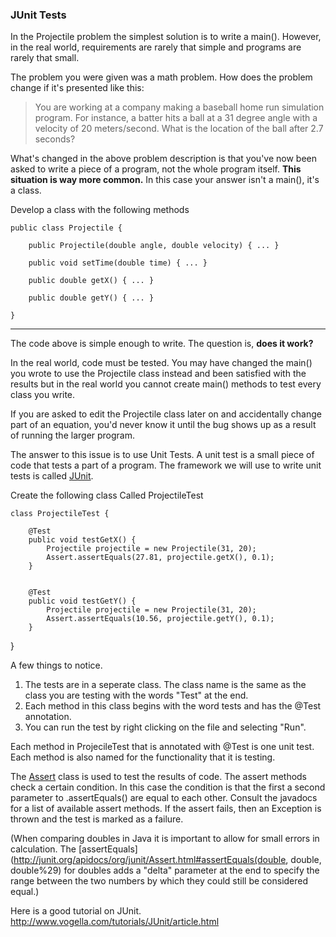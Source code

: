### JUnit Tests
In the Projectile problem the simplest solution is to write a main(). However, in the real world, requirements are rarely that simple and programs are rarely that small. 

The problem you were given was a math problem. How does the problem change if it's presented like this:

>You are working at a company making a baseball home run simulation program. For instance, a batter hits a ball at a 31 degree angle with a velocity of 20 meters/second. What is the location of the ball after 2.7 seconds?

What's changed in the above problem description is that you've now been asked to write a piece of a program, not the whole program itself. **This situation is way more common.** In this case your answer isn't a main(), it's a class.

Develop a class with the following methods

    public class Projectile {

	    public Projectile(double angle, double velocity) { ... }
	
	    public void setTime(double time) { ... }
	
	    public double getX() { ... }
	
	    public double getY() { ... }
	
    }
    
---

The code above is simple enough to write. The question is, **does it work?**

In the real world, code must be tested. You may have changed the main() you wrote to use the Projectile class instead and been satisfied with the results but in the real world you cannot create main() methods to test every class you write.

If you are asked to edit the Projectile class later on and accidentally change part of an equation, you'd never know it until the bug shows up as a result of running the larger program.

The answer to this issue is to use Unit Tests. A unit test is a small piece of code that tests a part of a program. The framework we will use to write unit tests is called [JUnit](http://www.junit.org).

Create the following class Called ProjectileTest

    class ProjectileTest {

	    @Test
	    public void testGetX() {
		    Projectile projectile = new Projectile(31, 20);
		    Assert.assertEquals(27.81, projectile.getX(), 0.1);
	    }
	

	    @Test
	    public void testGetY() {
		    Projectile projectile = new Projectile(31, 20);
		    Assert.assertEquals(10.56, projectile.getY(), 0.1);
	    }
	
}

A few things to notice.
1. The tests are in a seperate class. The class name is the same as the class you are testing with the words "Test" at the end.
2. Each method in this class begins with the word tests and has the @Test annotation.
3. You can run the test by right clicking on the file and selecting "Run".

Each method in ProjecileTest that is annotated with @Test is one unit test. Each method is also named for the functionality that it is testing. 

The [Assert](http://junit.org/apidocs/org/junit/Assert.html) class is used to test the results of code. The assert methods check a certain condition. In this case the condition is that the first a second parameter to .assertEquals() are equal to each other. Consult the javadocs for a list of available assert methods. If the assert fails, then an Exception is thrown and the test is marked as a failure.

(When comparing doubles in Java it is important to allow for small errors in calculation. The [assertEquals](http://junit.org/apidocs/org/junit/Assert.html#assertEquals(double, double, double%29) for doubles adds a "delta" parameter at the end to specify the range between the two numbers by which they could still be considered equal.)

Here is a good tutorial on JUnit.
http://www.vogella.com/tutorials/JUnit/article.html


    

